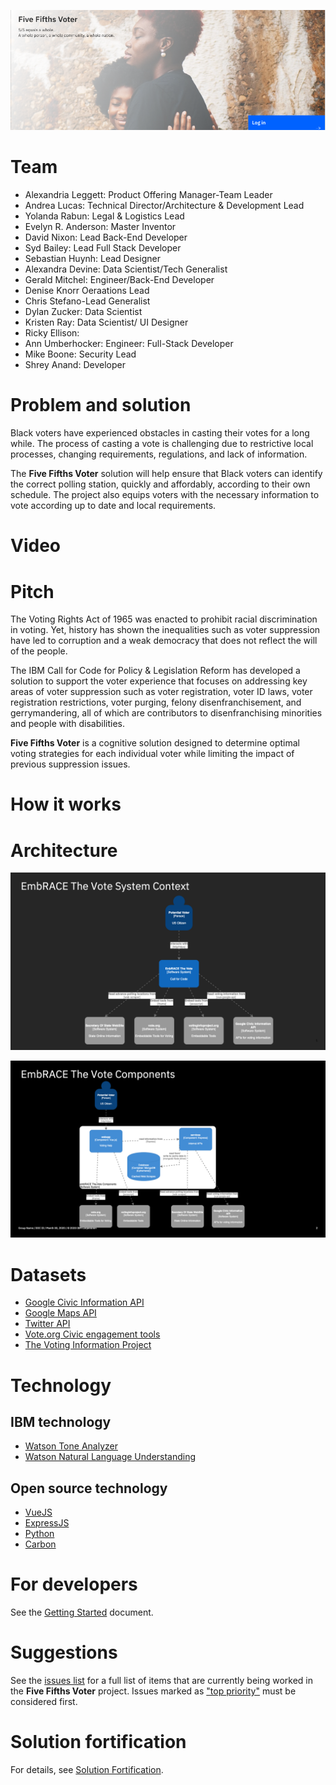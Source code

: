 ![Vision](doc/5-fifths-banner-1.png)

# Team

* Alexandria Leggett: Product Offering Manager-Team Leader 
* Andrea Lucas: Technical Director/Architecture & Development Lead 
* Yolanda Rabun: Legal & Logistics Lead
* Evelyn R. Anderson: Master Inventor
* David Nixon: Lead Back-End Developer
* Syd Bailey: Lead Full Stack Developer
* Sebastian Huynh: Lead Designer
* Alexandra Devine: Data Scientist/Tech Generalist
* Gerald Mitchel: Engineer/Back-End Developer 
* Denise Knorr Oeraations Lead
* Chris Stefano-Lead Generalist 
* Dylan Zucker: Data Scientist 
* Kristen Ray: Data Scientist/ UI Designer
* Ricky Ellison:
* Ann Umberhocker: Engineer: Full-Stack Developer
* Mike Boone: Security Lead
* Shrey Anand: Developer

# Problem and solution

Black voters have experienced obstacles in casting their votes for a long while. The process of casting a vote is challenging due to restrictive local processes, changing requirements, regulations, and lack of information.

The **Five Fifths Voter** solution will help ensure that Black voters can identify the correct polling station, quickly and affordably, according to their own schedule. The project also equips voters with the necessary information to vote according up to date and local requirements.

# Video


# Pitch

The Voting Rights Act of 1965 was enacted to prohibit racial discrimination in voting. Yet, history has shown the inequalities such as voter suppression have led to corruption and a weak democracy that does not reflect the will of the people. 

The IBM Call for Code for Policy & Legislation Reform has developed a solution to support the voter experience that focuses on addressing key areas of voter suppression such as voter registration, voter ID laws, voter registration restrictions, voter purging, felony disenfranchisement, and gerrymandering, all of which are contributors to disenfranchising minorities and people with disabilities. 

**Five Fifths Voter** is a cognitive solution designed to determine optimal voting strategies for each individual voter while limiting the impact of previous suppression issues.

# How it works
# Architecture

![System Context](doc/SystemContext.png)

![Components](doc/Components.png)

# Datasets
- [Google Civic Information API](https://developers.google.com/civic-information/)
- [Google Maps API](https://developers.google.com/maps/documentation)
- [Twitter API](https://developer.twitter.com/en/docs/twitter-api)
- [Vote.org Civic engagement tools](https://www.vote.org/technology/)
- [The Voting Information Project](https://www.votinginfoproject.org/)

# Technology
## IBM technology
- [Watson Tone Analyzer](https://www.ibm.com/watson/services/tone-analyzer/)
- [Watson Natural Language Understanding](https://www.ibm.com/cloud/watson-natural-language-understanding)
## Open source technology
- [VueJS](https://vuejs.org)
- [ExpressJS](https://expressjs.com)
- [Python](https://www.python.org)
- [Carbon](https://www.carbondesignsystem.com)

# For developers

See the [Getting Started](doc/GETSTARTED.md) document.

# Suggestions

See the [issues list](https://github.com/Call-for-Code-for-Racial-Justice/Five-Fifths-Voter/issues) for a full list of items that are currently being worked in the **Five Fifths Voter** project. Issues marked as ["top priority"](https://github.com/Call-for-Code-for-Racial-Justice/Five-Fifths-Voter/issues?q=is%3Aissue+is%3Aopen+label%3A%22top+priority%22) must be considered first.

# Solution fortification

For details, see [Solution Fortification](doc/SolutionFortification.md).

